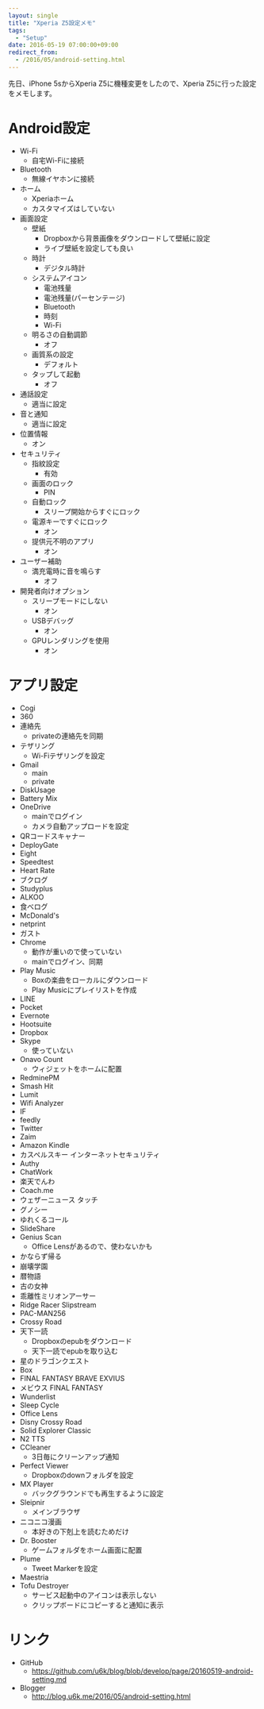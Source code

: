 ```yaml
---
layout: single
title: "Xperia Z5設定メモ"
tags:
  - "Setup"
date: 2016-05-19 07:00:00+09:00
redirect_from:
  - /2016/05/android-setting.html
---
```


先日、iPhone 5sからXperia Z5に機種変更をしたので、Xperia Z5に行った設定をメモします。

<!-- more -->

# Android設定
* Wi-Fi
    * 自宅Wi-Fiに接続
* Bluetooth
    * 無線イヤホンに接続
* ホーム
    * Xperiaホーム
    * カスタマイズはしていない
* 画面設定
    * 壁紙
        * Dropboxから背景画像をダウンロードして壁紙に設定
        * ライブ壁紙を設定しても良い
    * 時計
        * デジタル時計
    * システムアイコン
        * 電池残量
        * 電池残量(パーセンテージ)
        * Bluetooth
        * 時刻
        * Wi-Fi
    * 明るさの自動調節
        * オフ
    * 画質系の設定
        * デフォルト
    * タップして起動
        * オフ
* 通話設定
    * 適当に設定
* 音と通知
    * 適当に設定
* 位置情報
    * オン
* セキュリティ
    * 指紋設定
        * 有効
    * 画面のロック
        * PIN
    * 自動ロック
        * スリープ開始からすぐにロック
    * 電源キーですぐにロック
        * オン
    * 提供元不明のアプリ
        * オン
* ユーザー補助
    * 満充電時に音を鳴らす
        * オフ
* 開発者向けオプション
    * スリープモードにしない
        * オン
    * USBデバッグ
        * オン
    * GPUレンダリングを使用
        * オン

# アプリ設定
* Cogi
* 360
* 連絡先
    * privateの連絡先を同期
* テザリング
    * Wi-Fiテザリングを設定
* Gmail
    * main
    * private
* DiskUsage
* Battery Mix
* OneDrive
    * mainでログイン
    * カメラ自動アップロードを設定
* QRコードスキャナー
* DeployGate
* Eight
* Speedtest
* Heart Rate
* ブクログ
* Studyplus
* ALKOO
* 食べログ
* McDonald's
* netprint
* ガスト
* Chrome
    * 動作が重いので使っていない
    * mainでログイン、同期
* Play Music
    * Boxの楽曲をローカルにダウンロード
    * Play Musicにプレイリストを作成
* LINE
* Pocket
* Evernote
* Hootsuite
* Dropbox
* Skype
    * 使っていない
* Onavo Count
    * ウィジェットをホームに配置
* RedminePM
* Smash Hit
* Lumit
* Wifi Analyzer
* IF
* feedly
* Twitter
* Zaim
* Amazon Kindle
* カスペルスキー インターネットセキュリティ
* Authy
* ChatWork
* 楽天でんわ
* Coach.me
* ウェザーニュース タッチ
* グノシー
* ゆれくるコール
* SlideShare
* Genius Scan
    * Office Lensがあるので、使わないかも
* かならず帰る
* 崩壊学園
* 暦物語
* 古の女神
* 乖離性ミリオンアーサー
* Ridge Racer Slipstream
* PAC-MAN256
* Crossy Road
* 天下一読
    * Dropboxのepubをダウンロード
    * 天下一読でepubを取り込む
* 星のドラゴンクエスト
* Box
* FINAL FANTASY BRAVE EXVIUS
* メビウス FINAL FANTASY
* Wunderlist
* Sleep Cycle
* Office Lens
* Disny Crossy Road
* Solid Explorer Classic
* N2 TTS
* CCleaner
    * 3日毎にクリーンアップ通知
* Perfect Viewer
    * Dropboxのdownフォルダを設定
* MX Player
    * バックグラウンドでも再生するように設定
* Sleipnir
    * メインブラウザ
* ニコニコ漫画
    * 本好きの下剋上を読むためだけ
* Dr. Booster
    * ゲームフォルダをホーム画面に配置
* Plume
    * Tweet Markerを設定
* Maestria
* Tofu Destroyer
    * サービス起動中のアイコンは表示しない
    * クリップボードにコピーすると通知に表示

# リンク
* GitHub
    * https://github.com/u6k/blog/blob/develop/page/20160519-android-setting.md
* Blogger
    * http://blog.u6k.me/2016/05/android-setting.html
